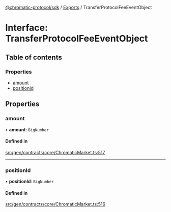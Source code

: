 [@chromatic-protocol/sdk](../README.md) / [Exports](../modules.md) / TransferProtocolFeeEventObject

# Interface: TransferProtocolFeeEventObject

## Table of contents

### Properties

- [amount](TransferProtocolFeeEventObject.md#amount)
- [positionId](TransferProtocolFeeEventObject.md#positionid)

## Properties

### amount

• **amount**: `BigNumber`

#### Defined in

[src/gen/contracts/core/ChromaticMarket.ts:517](https://github.com/chromatic-protocol/sdk/blob/10aa618/src/gen/contracts/core/ChromaticMarket.ts#L517)

___

### positionId

• **positionId**: `BigNumber`

#### Defined in

[src/gen/contracts/core/ChromaticMarket.ts:516](https://github.com/chromatic-protocol/sdk/blob/10aa618/src/gen/contracts/core/ChromaticMarket.ts#L516)
